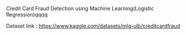 Credit Card Fraud Detection using Machine Learning(Logistic Regression)qqqq

Dataset link : https://www.kaggle.com/datasets/mlg-ulb/creditcardfraud
